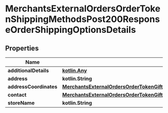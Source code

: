 
# MerchantsExternalOrdersOrderTokenShippingMethodsPost200ResponseOrderShippingOptionsDetails

## Properties
Name | Type | Description | Notes
------------ | ------------- | ------------- | -------------
**additionalDetails** | [**kotlin.Any**](.md) |  |  [optional]
**address** | **kotlin.String** |  |  [optional]
**addressCoordinates** | [**MerchantsExternalOrdersOrderTokenGiftCardsPost200ResponseOrderShippingOptionsDetailsAddressCoordinates**](MerchantsExternalOrdersOrderTokenGiftCardsPost200ResponseOrderShippingOptionsDetailsAddressCoordinates.md) |  |  [optional]
**contact** | [**MerchantsExternalOrdersOrderTokenGiftCardsPost200ResponseOrderShippingOptionsDetailsContact**](MerchantsExternalOrdersOrderTokenGiftCardsPost200ResponseOrderShippingOptionsDetailsContact.md) |  |  [optional]
**storeName** | **kotlin.String** |  |  [optional]




